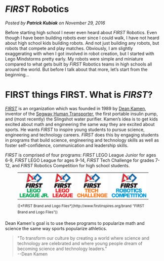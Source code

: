 # *FIRST* Robotics
*Posted by **Patrick Kubiak** on November 29, 2016*  

Before starting high school I never even heard about *FIRST* Robotics. Even though I have been building robots ever since I could walk, I have not heard about high school kids building robots. And not just building any robots, but robots that compete and play matches. Obviously, I am slightly exaggerating with when I got involved in robot creation, but I started with Lego Mindstorms pretty early. My robots were simple and miniature compared to what gets built by *FIRST* Robotics teams in high schools all around the world. But before I talk about that more, let’s start from the beginning…

# FIRST things FIRST. What is *FIRST*?

[*FIRST*](http://www.firstinspires.org/) is an organization which was founded in 1989 by [Dean Kamen](http://www.firstinspires.org/about/leadership/dean-kamen/), inventor of the [Segway Human Transporter](http://www.segway.com/), the first portable insulin pump, and (most recently) the Slingshot water purifier. Kamen’s idea is to get kids excited about math and engineering the same way they are excited about sports. He wants *FIRST* to inspire young students to pursue science, engineering and technology careers. *FIRST* does this by engaging students in programs that build science, engineering and technology skills as well as foster self-confidence, communication and leadership skills.

*FIRST* is comprised of four programs:  *FIRST* LEGO League Junior for ages 6-9, *FIRST* LEGO League for ages 9-14, *FIRST* Tech Challenge for grades 7-12, and *FIRST* Robotics Competition for high school students.

<figure>
  <table>
    <tr>
      <td>
        <a href="http://www.firstinspires.org/robotics/flljr">
          <img src="img/FIRSTLegoJR_IconVert_RGB.gif"></img>
        </a>
      </td>
      <td>
        <a href="http://www.firstinspires.org/robotics/fll">
          <img src="img/FIRSTLego_IconVert_RGB.gif"></img>
        </a>
      </td>
      <td>
        <a href="http://www.firstinspires.org/robotics/ftc">
          <img src="img/FIRSTTech_IconVert_RGB.gif"></img>
        </a>
      </td>
      <td>
        <a href="http://www.firstinspires.org/robotics/frc">
          <img src="img/FIRSTRobotics_IconVert_RGB.gif"></img>
        </a>
      </td>
    </tr>
  </table>

  <figcaption>
    <sup>([*FIRST Brand and Logo Files*](http://www.firstinspires.org/brand "FIRST Brand and Logo Files"))</sup>
  </figcaption>
</figure>

Dean Kamen's goal is to use these programs to popularize math and science the same way sports popularize athletics.

> "To transform our culture by creating a world where science and technology are celebrated and where young people dream of becoming science and technology leaders."  
--Dean Kamen

<google-youtube
  video-id="Pw2HtnuCodQ"
  height="360px"
  width="100%"
  rel="0"
  start="0"
  autoplay="0">
</google-youtube>
